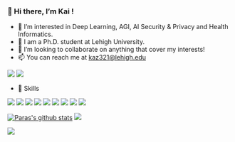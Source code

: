 ### 👋 Hi there, I’m Kai !

- 👀 I’m interested in Deep Learning, AGI, AI Security & Privacy and Health Informatics.
- 🌱 I am a Ph.D. student at Lehigh University.
- 👯 I’m looking to collaborate on anything that cover my interests!
- 📫 You can reach me at [kaz321@lehigh.edu](kaz321@lehigh.edu)


<a href="https://www.linkedin.com/in/kai-zhang-lehigh/"><img src="https://img.shields.io/badge/LinkedIn-0077B5?style=for-the-badge&logo=linkedin&logoColor=white"></a> <a href="https://scholar.google.com/citations?user=XL1iKSEAAAAJ&hl=en"><img src="https://img.shields.io/badge/Google%20Scholar-4285F4?style=for-the-badge&logo=google-scholar&logoColor=white"></a> 
<!---
<a href="https://twitter.com/psavnani?lang=en"><img src="https://img.shields.io/badge/Twitter-1DA1F2?style=for-the-badge&logo=twitter&logoColor=white"></a> <a href="https://www.researchgate.net/scientific-contributions/Paras-S-Savnani-2173763454"><img src="https://img.shields.io/badge/Research_Gate-00CCBB.svg?&style=for-the-badge&logo=ResearchGate&logoColor=white"></a> 
-->
- :rocket: Skills

<img src="https://img.shields.io/badge/Python-3776AB?style=for-the-badge&logo=python&logoColor=white"> <img src="https://img.shields.io/badge/C-00599C?style=for-the-badge&logo=c&logoColor=white"> <img src="https://img.shields.io/badge/C%2B%2B-00599C?style=for-the-badge&logo=c%2B%2B&logoColor=white"> <img src="https://img.shields.io/badge/TensorFlow-FF6F00?style=for-the-badge&logo=TensorFlow&logoColor=white"> <img src="https://img.shields.io/badge/PyTorch-EE4C2C?style=for-the-badge&logo=PyTorch&logoColor=white"> <img src="https://img.shields.io/badge/Keras-D00000?style=for-the-badge&logo=Keras&logoColor=white"> <img src="https://img.shields.io/badge/Numpy-777BB4?style=for-the-badge&logo=numpy&logoColor=white"> <img src="https://img.shields.io/badge/scikit_learn-F7931E?style=for-the-badge&logo=scikit-learn&logoColor=white"> <img src="https://img.shields.io/badge/GIT-E44C30?style=for-the-badge&logo=git&logoColor=white">

[![Paras's github stats](https://github-readme-stats.vercel.app/api?username=taokz&show_icons=true&theme=radical)](https://github.com/anuraghazra/github-readme-stats) <a href="https://clustrmaps.com/site/1bppw"  title="Visit tracker"><img src="//www.clustrmaps.com/map_v2.png?d=mP5NMcWWqpof2U0fRu7UaneziyIiMPZeQ_ZlAVe10Fg&cl=ffffff" /></a>

<!---
![Programming](ai.gif)
--->

![](https://komarev.com/ghpvc/?username=taokz&color=blue)
<!---
taokz/taokz is a ✨ special ✨ repository because its `README.md` (this file) appears on your GitHub profile.
You can click the Preview link to take a look at your changes.
--->
